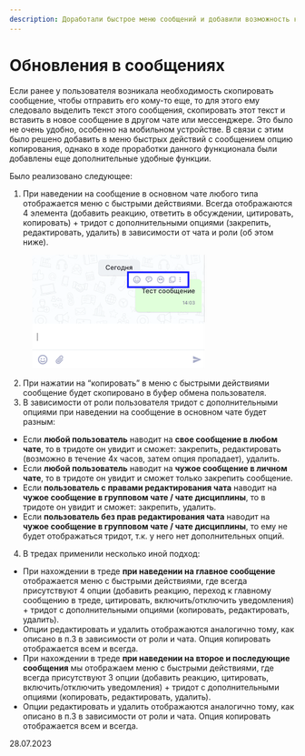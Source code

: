 ```yaml
---
description: Доработали быстрое меню сообщений и добавили возможность копирования
---
```


# Обновления в сообщениях

Если ранее у пользователя возникала необходимость скопировать сообщение, чтобы отправить его кому-то еще, то для этого ему следовало выделить текст этого сообщения, скопировать этот текст и вставить в новое сообщение в другом чате или мессенджере. Это было не очень удобно, особенно на мобильном устройстве. В связи с этим было решено добавить в меню быстрых действий с сообщением опцию копирования, однако в ходе проработки данного функционала были добавлены еще дополнительные удобные функции.

Было реализовано следующее:

1. При наведении на сообщение в основном чате любого типа отображается меню с быстрыми действиями. Всегда отображаются 4 элемента (добавить реакцию, ответить в обсуждении, цитировать, копировать) + тридот с дополнительными опциями (закрепить, редактировать, удалить) в зависимости от чата и роли (об этом ниже).

<figure><img src="../../.gitbook/assets/image (646).png" alt=""><figcaption></figcaption></figure>

2. При нажатии на “копировать” в меню с быстрыми действиями сообщение будет скопировано в буфер обмена пользователя.
3. В зависимости от роли пользователя тридот с дополнительными опциями при наведении на сообщение в основном чате будет разным:

* Если **любой пользователь** наводит на **свое сообщение в любом чате**, то в тридоте он увидит и сможет: закрепить, редактировать (возможно в течение 4х часов, затем опция пропадает), удалить.
* Если **любой пользователь** наводит на **чужое сообщение в личном чате**, то в тридоте он увидит и сможет только закрепить сообщение.
* Если **пользователь с правами редактирования чата** наводит на **чужое сообщение в групповом чате / чате дисциплины**, то в тридоте он увидит и сможет: закрепить, удалить.
* Если **пользователь без прав редактирования чата** наводит на **чужое сообщение в групповом чате / чате дисциплины**, то ему не будет отображаться тридот, т.к. у него нет дополнительных опций.&#x20;

4. В тредах применили несколько иной подход:

* При нахождении в треде **при наведении на главное сообщение** отображается меню с быстрыми действиями, где всегда присутствуют 4 опции (добавить реакцию, переход к главному сообщению в треде, цитировать, включить/отключить уведомления) + тридот с дополнительными опциями (копировать, редактировать, удалить).
* Опции редактировать и удалить отображаются аналогично тому, как описано в п.3 в зависимости от роли и чата. Опция копировать отображается всем и всегда.
* При нахождении в треде **при наведении на второе и последующие сообщения** мы отображаем меню с быстрыми действиями, где всегда присутствуют 3 опции (добавить реакцию, цитировать, включить/отключить уведомления) + тридот с дополнительными опциями (копировать, редактировать, удалить).
* Опции редактировать и удалить отображаются аналогично тому, как описано в п.3 в зависимости от роли и чата. Опция копировать отображается всем и всегда.

28.07.2023
